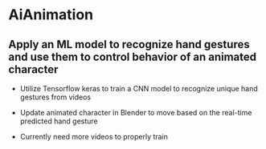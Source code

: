 # AiAnimation

## Apply an ML model to recognize hand gestures and use them to control behavior of an animated character
* Utilize Tensorflow keras to train a CNN model to recognize unique hand gestures from videos
* Update animated character in Blender to move based on the real-time predicted hand gesture

* Currently need more videos to properly train
